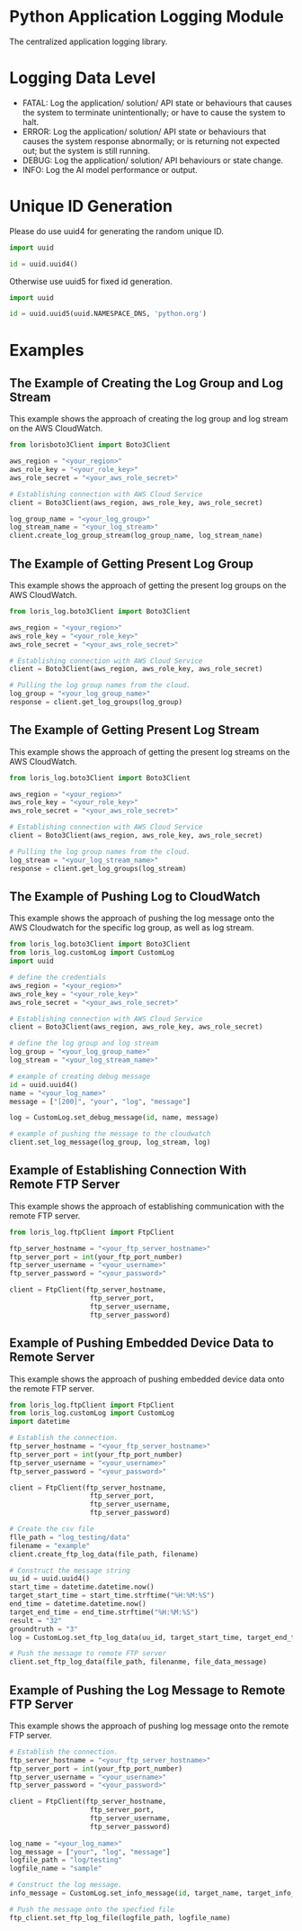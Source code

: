 # Python Application Logging Module 

The centralized application logging library.

# Logging Data Level

- FATAL: Log the application/ solution/ API state or behaviours that causes the system to terminate unintentionally; or have to cause the system to halt.
- ERROR: Log the application/ solution/ API state or behaviours that causes the system response abnormally; or is returning not expected out; but the system is still running.
- DEBUG: Log the application/ solution/ API behaviours or state change.
- INFO: Log the AI model performance or output.

# Unique ID Generation

Please do use uuid4 for generating the random unique ID.

```python 
import uuid 

id = uuid.uuid4()
```

Otherwise use uuid5 for fixed id generation.

```python
import uuid 

id = uuid.uuid5(uuid.NAMESPACE_DNS, 'python.org')
```

# Examples

## The Example of Creating the Log Group and Log Stream 

This example shows the approach of creating the log group and log stream on the AWS CloudWatch.

```python
from lorisboto3Client import Boto3Client 

aws_region = "<your_region>"
aws_role_key = "<your_role_key>"
aws_role_secret = "<your_aws_role_secret>"

# Establishing connection with AWS Cloud Service
client = Boto3Client(aws_region, aws_role_key, aws_role_secret)

log_group_name = "<your_log_group>"
log_stream_name = "<your_log_stream>"
client.create_log_group_stream(log_group_name, log_stream_name)
```


## The Example of Getting Present Log Group

This example shows the approach of getting the present log groups on the AWS CloudWatch.

```python
from loris_log.boto3Client import Boto3Client

aws_region = "<your_region>"
aws_role_key = "<your_role_key>"
aws_role_secret = "<your_aws_role_secret>"

# Establishing connection with AWS Cloud Service
client = Boto3Client(aws_region, aws_role_key, aws_role_secret)

# Pulling the log group names from the cloud.
log_group = "<your_log_group_name>"
response = client.get_log_groups(log_group)
```

## The Example of Getting Present Log Stream

This example shows the approach of getting the present log streams on the AWS CloudWatch.

```python
from loris_log.boto3Client import Boto3Client 

aws_region = "<your_region>"
aws_role_key = "<your_role_key>"
aws_role_secret = "<your_aws_role_secret>"

# Establishing connection with AWS Cloud Service
client = Boto3Client(aws_region, aws_role_key, aws_role_secret)

# Pulling the log group names from the cloud.
log_stream = "<your_log_stream_name>"
response = client.get_log_groups(log_stream)
```

## The Example of Pushing Log to CloudWatch

This example shows the approach of pushing the log message onto the AWS Cloudwatch for the specific log group, as well as log stream.

```python
from loris_log.boto3Client import Boto3Client
from loris_log.customLog import CustomLog
import uuid

# define the credentials
aws_region = "<your_region>"
aws_role_key = "<your_role_key>"
aws_role_secret = "<your_aws_role_secret>"

# Establishing connection with AWS Cloud Service
client = Boto3Client(aws_region, aws_role_key, aws_role_secret)

# define the log group and log stream
log_group = "<your_log_group_name>"
log_stream = "<your_log_stream_name>"

# example of creating debug message
id = uuid.uuid4()
name = "<your_log_name>"
message = ["[200]", "your", "log", "message"]

log = CustomLog.set_debug_message(id, name, message)

# example of pushing the message to the cloudwatch
client.set_log_message(log_group, log_stream, log)
```

## Example of Establishing Connection With Remote FTP Server

This example shows the approach of establishing communication with the remote FTP server.

```python
from loris_log.ftpClient import FtpClient

ftp_server_hostname = "<your_ftp_server_hostname>"
ftp_server_port = int(your_ftp_port_number)
ftp_server_username = "<your_username>"
ftp_server_password = "<your_password>"

client = FtpClient(ftp_server_hostname,
                    ftp_server_port,
                    ftp_server_username,
                    ftp_server_password)
```

## Example of Pushing Embedded Device Data to Remote Server

This example shows the approach of pushing embedded device data onto the remote FTP server.

```python 
from loris_log.ftpClient import FtpClient
from loris_log.customLog import CustomLog
import datetime

# Establish the connection.
ftp_server_hostname = "<your_ftp_server_hostname>"
ftp_server_port = int(your_ftp_port_number)
ftp_server_username = "<your_username>"
ftp_server_password = "<your_password>"

client = FtpClient(ftp_server_hostname,
                    ftp_server_port,
                    ftp_server_username,
                    ftp_server_password)

# Create the csv file
flle_path = "log_testing/data"
filename = "example"
client.create_ftp_log_data(file_path, filename)

# Construct the message string
uu_id = uuid.uuid4()
start_time = datetime.datetime.now()
target_start_time = start_time.strftime("%H:%M:%S")
end_time = datetime.datetime.now()
target_end_time = end_time.strftime("%H:%M:%S")
result = "32"
groundtruth = "3"
log = CustomLog.set_ftp_log_data(uu_id, target_start_time, target_end_time, result, groundtruth)

# Push the message to remote FTP server
client.set_ftp_log_data(file_path, filenanme, file_data_message)
```

## Example of Pushing the Log Message to Remote FTP Server

This example shows the approach of pushing log message onto the remote FTP server.

```python
# Establish the connection.
ftp_server_hostname = "<your_ftp_server_hostname>"
ftp_server_port = int(your_ftp_port_number)
ftp_server_username = "<your_username>"
ftp_server_password = "<your_password>"

client = FtpClient(ftp_server_hostname,
                    ftp_server_port,
                    ftp_server_username,
                    ftp_server_password)
      
log_name = "<your_log_name>"
log_message = ["your", "log", "message"]
logfile_path = "log/testing"
logfile_name = "sample"

# Construct the log message.
info_message = CustomLog.set_info_message(id, target_name, target_info_message)

# Push the message onto the specfied file
ftp_client.set_ftp_log_file(logfile_path, logfile_name)
```